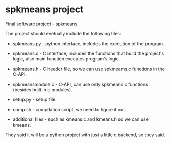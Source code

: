 # spkmeans project
Final software project - spkmeans.

The project should evetually include the following files:

* spkmeans.py -  python interface, includes the execution of the program.

* spkmeans.c - C interface, includes the functions that build the project's logic, also main function executes program's logic. 

* spkmeans.h - C header file, so we can use spkmeams.c functions in the C-API.

* spkmeansmodule.c - C-API, can use only spkmeans.c functions (besides built in c modules).

* setup.py - setup file.

* comp.sh - compilation script, we need to figure it out.

* additional files - such as kmeans.c and kmeans.h so we can use kmeans.

They said it will be a python project with just a little c backend, so they said.  
